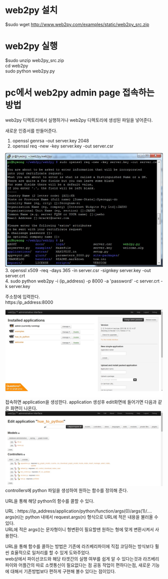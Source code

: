 # web2py 설치

$sudo wget http://www.web2py.com/examples/static/web2py_src.zip

# web2py 실행

$sudo unzip web2py_src.zip  
cd web2py  
sudo python web2py.py

# pc에서 web2py admin page 접속하는 방법
web2py 디렉토리에서 실행하거나 web2py 디렉토리에 생성된 파일을 넣어준다.
  
새로운 인증서를 만들어준다.  
1. openssl genrsa -out server.key 2048  
2. openssl req -new -key server.key -out server.csr  

![images !](images.jpg)  
3. openssl x509 -req -days 365 -in server.csr -signkey server.key -out server.crt  
4. sudo python web2py -i (ip_address) -p 8000 -a 'password' -c server.crt -k server.key  

주소창에 입력한다.  
https:/ip_address:8000  

![1 !](1.jpg)  
접속하면 application을 생성한다. 
application 생성후 edit화면에 들어가면 다음과 같은 화면이 나온다.  
![2 !](2.jpg)  
controllers에 python 파일을 생성하여 원하는 함수를 정의해 준다.  

URL을 통해 해당 python의 함수를 콜할 수 있다.  

URL : https://ip_address/application/python/function/args(0)/args(1)/....  
args(n)는 python 내에서 request.args(n) 형식으로 URL에 적은 내용을 불러올 수 있다.  
URL에 적은 args()는 문자형이니 형변환이 필요할땐 원하는 형에 맞게 변환시켜서 사용한다.

URL을 통해 함수를 콜하는 방법은 기존에 라즈베리파이에 직접 코딩하는 방식보다 훨씬 효율적으로 일처리를 할 수 있게 도와주었다.  
web상에서 파이선코드와 해당 타겟간의 실행 여부를 쉽게 알 수 있다는것과 라즈베리파이와 어플간의 따로 소켓통신이 필요없다는 점 공동 작업이 편하다는점, 새로운 기능에 대해서 기존방법보다 편하게 구현해 볼수 있다는 점이있다.

  

